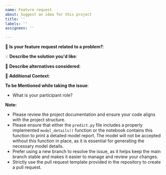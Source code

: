 ```yaml
---
name: Feature request
about: Suggest an idea for this project
title: ''
labels: ''
assignees: ''

---
```


🌟 **Is your feature request related to a problem?**:
<!-- A clear and concise description of what the problem is. Ex. I'm always frustrated when [...] -->

💡 **Describe the solution you'd like**:
<!-- A clear and concise description of what you want to happen. -->

🔀 **Describe alternatives considered**:
<!-- A clear and concise description of any alternative solutions or features you've considered. -->

📄 **Additional Context**:
<!-- Add any other context or screenshots about the feature request here. -->

**To be Mentioned while taking the issue**:
- What is your participant role? <!-- (Mention the Open Source Program name. Eg. GSSOC, SSOC, Hacktoberfest, etc.) -->

<!-- Don't remove this while submitting the issue -->
**Note:**
- Please review the project documentation and ensure your code aligns with the project structure.
- Please ensure that either the `predict.py` file includes a properly implemented `model_details()` function or the notebook contains this function to print a detailed model report. The model will not be accepted without this function in place, as it is essential for generating the necessary model details.
- Prefer using a new branch to resolve the issue, as it helps keep the main branch stable and makes it easier to manage and review your changes.
- Strictly use the pull request template provided in the repository to create a pull request.